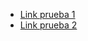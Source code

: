 
* [Link prueba 1](https://developer.mozilla.org/en-US/docs/MDN/Writing_guidelines/Howto/Markdown_in_MDN)
* [Link prueba 2](https://developer.mozilla.org/en-US/docs/Web/HTTP/Overview)